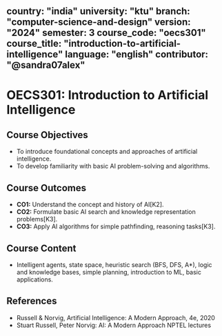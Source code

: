 country: "india"
university: "ktu"
branch: "computer-science-and-design"
version: "2024"
semester: 3
course_code: "oecs301"
course_title: "introduction-to-artificial-intelligence"
language: "english"
contributor: "@sandra07alex"
---

# OECS301: Introduction to Artificial Intelligence

## Course Objectives
* To introduce foundational concepts and approaches of artificial intelligence.
* To develop familiarity with basic AI problem-solving and algorithms.

## Course Outcomes
* **CO1:** Understand the concept and history of AI[K2].
* **CO2:** Formulate basic AI search and knowledge representation problems[K3].
* **CO3:** Apply AI algorithms for simple pathfinding, reasoning tasks[K3].

## Course Content

* Intelligent agents, state space, heuristic search (BFS, DFS, A*), logic and knowledge bases, simple planning, introduction to ML, basic applications.

## References
- Russell & Norvig, Artificial Intelligence: A Modern Approach, 4e, 2020
- Stuart Russell, Peter Norvig: AI: A Modern Approach NPTEL lectures
